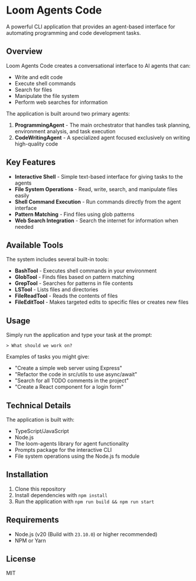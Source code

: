 # Loom Agents Code

A powerful CLI application that provides an agent-based interface for automating programming and code development tasks.

## Overview

Loom Agents Code creates a conversational interface to AI agents that can:
- Write and edit code
- Execute shell commands
- Search for files
- Manipulate the file system
- Perform web searches for information

The application is built around two primary agents:
1. **ProgrammingAgent** - The main orchestrator that handles task planning, environment analysis, and task execution
2. **CodeWritingAgent** - A specialized agent focused exclusively on writing high-quality code

## Key Features

- **Interactive Shell** - Simple text-based interface for giving tasks to the agents
- **File System Operations** - Read, write, search, and manipulate files easily
- **Shell Command Execution** - Run commands directly from the agent interface
- **Pattern Matching** - Find files using glob patterns
- **Web Search Integration** - Search the internet for information when needed

## Available Tools

The system includes several built-in tools:

- **BashTool** - Executes shell commands in your environment
- **GlobTool** - Finds files based on pattern matching
- **GrepTool** - Searches for patterns in file contents
- **LSTool** - Lists files and directories
- **FileReadTool** - Reads the contents of files
- **FileEditTool** - Makes targeted edits to specific files or creates new files

## Usage

Simply run the application and type your task at the prompt:

```
> What should we work on?
```

Examples of tasks you might give:
- "Create a simple web server using Express"
- "Refactor the code in src/utils to use async/await"
- "Search for all TODO comments in the project"
- "Create a React component for a login form"

## Technical Details

The application is built with:
- TypeScript/JavaScript
- Node.js
- The loom-agents library for agent functionality
- Prompts package for the interactive CLI
- File system operations using the Node.js fs module

## Installation

1. Clone this repository
2. Install dependencies with `npm install`
3. Run the application with `npm run build && npm run start`

## Requirements

- Node.js (v20 (Build with `23.10.0`) or higher recommended)
- NPM or Yarn

## License

MIT
